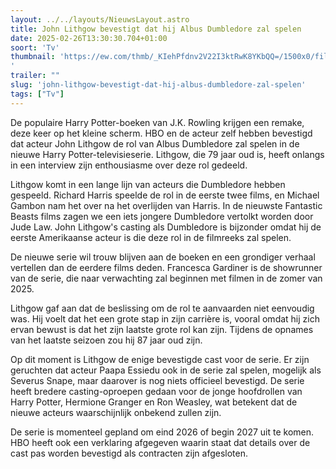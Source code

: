 ```yaml
---
layout: ../../layouts/NieuwsLayout.astro
title: John Lithgow bevestigt dat hij Albus Dumbledore zal spelen
date: 2025-02-26T13:30:30.704+01:00
soort: 'Tv'
thumbnail: 'https://ew.com/thmb/_KIehPfdnv2V22I3ktRwK8YKbQQ=/1500x0/filters:no_upscale():max_bytes(150000):strip_icc()/john-lithgow-Michael-Gambon-Harry-Potter-and-the-Order-of-the-Phoenix-022525-1573f322a87547169e4515e133606100.jpg
'
trailer: ""
slug: 'john-lithgow-bevestigt-dat-hij-albus-dumbledore-zal-spelen'
tags: ["Tv"]
---
```


De populaire Harry Potter-boeken van J.K. Rowling krijgen een remake, deze keer
op het kleine scherm. HBO en de acteur zelf hebben bevestigd dat acteur John
Lithgow de rol van Albus Dumbledore zal spelen in de nieuwe Harry
Potter-televisieserie. Lithgow, die 79 jaar oud is, heeft onlangs in een
interview zijn enthousiasme over deze rol gedeeld.

Lithgow komt in een lange lijn van acteurs die Dumbledore hebben gespeeld.
Richard Harris speelde de rol in de eerste twee films, en Michael Gambon nam het
over na het overlijden van Harris. In de nieuwste Fantastic Beasts films zagen
we een iets jongere Dumbledore vertolkt worden door Jude Law. John Lithgow's
casting als Dumbledore is bijzonder omdat hij de eerste Amerikaanse acteur is
die deze rol in de filmreeks zal spelen.

De nieuwe serie wil trouw blijven aan de boeken en een grondiger verhaal
vertellen dan de eerdere films deden. Francesca Gardiner is de showrunner van de
serie, die naar verwachting zal beginnen met filmen in de zomer van 2025.

Lithgow gaf aan dat de beslissing om de rol te aanvaarden niet eenvoudig was.
Hij voelt dat het een grote stap in zijn carrière is, vooral omdat hij zich
ervan bewust is dat het zijn laatste grote rol kan zijn. Tijdens de opnames van
het laatste seizoen zou hij 87 jaar oud zijn.

Op dit moment is Lithgow de enige bevestigde cast voor de serie. Er zijn
geruchten dat acteur Paapa Essiedu ook in de serie zal spelen, mogelijk als
Severus Snape, maar daarover is nog niets officieel bevestigd. De serie heeft
bredere casting-oproepen gedaan voor de jonge hoofdrollen van Harry Potter,
Hermione Granger en Ron Weasley, wat betekent dat de nieuwe acteurs
waarschijnlijk onbekend zullen zijn.

De serie is momenteel gepland om eind 2026 of begin 2027 uit te komen. HBO heeft
ook een verklaring afgegeven waarin staat dat details over de cast pas worden
bevestigd als contracten zijn afgesloten.